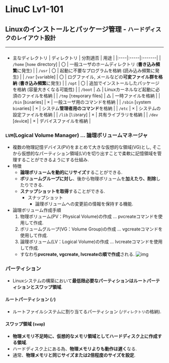 # LinuC Lv1-101
## 	Linuxのインストールとパッケージ管理 - `ハードディスクのレイアウト設計`
---
###
- 主なディレクトリ
    | ディレクトリ | 分割適否 | 用途 |
    |:----|:-----|:-------|
    | `/home` \[`home` directory] | 〇 | 一般ユーザのホームディレクトリ (**書き込み頻繁**に発生) |
    | `/usr` | 〇 | 起動に不要なプログラムを格納 (読み込み頻繁に発生) |
    | `/var` \[`var`iable] | 〇 | ログファイル, メールなどの**可変ファイル群を格納** (**書き込み頻繁**に発生) |
    | `/opt` | 〇 | 追加でインストールしたパッケージを格納 (容量大きくなる可能性) |
    | `/boot` | △ | Linuxカーネルなど起動に必須のファイルを格納 |
    | `/tmp` \[`t`e`mp`orary files] | △ | 一時ファイルを格納 |
    | `/bin` \[`bin`aries] | × | 一般ユーザ用のコマンドを格納 |
    | `/sbin` \[`s`ystem `bin`aries] | × | システム**管理者用のコマンド**を格納 |
    | `/etc` | × | システムの設定ファイルを格納 |
    | `/lib` \[`lib`rary] | × | 共有ライブラリを格納 |
    | `/dev` \[`dev`ice] | × | デバイスファイルを格納 |

### `LVM`(Logical Volume Manager) ... 論理ボリュームマネージャ
- 複数の物理記憶デバイス(PV)をまとめて大きな仮想的な領域(VG)とし, そこから仮想的なパーティション領域(LV)を切り出すことで柔軟に記憶領域を管理することができるようにする仕組み.
- 特徴
    - **論理ボリュームを動的にリサイズ**することができる.
    - **ボリュームグループに対し**、後から物理ボリュームを**加えたり、削除**したりできる.
    - **スナップショットを取得**することができる.
        - スナップショット
            - 論理ボリュームへの変更前の情報を保持する機能.
- 論理ボリューム作成手順
    1. 物理ボリューム(PV：Physical Volume)の作成 ... pvcreateコマンドを使用して作成.
    2. ボリュームグループ(VG：Volume Group)の作成 ... vgcreateコマンドを使用して作成.
    3. 論理ボリューム(LV：Logical Volume)の作成 ... lvcreateコマンドを使用して作成.
    - すなわち**pvcreate, vgcreate, lvcreateの順で作成**される.
    ![img](https://ping-t.com/mondai3/img/jpg/k22575.jpg)

### パーティション
- Linuxシステムの構築において**最低限必要なパーティションはルートパーティションとスワップ領域**.
#### ルートパーティション (`/`)
- ルートファイルシステムに割り当てるパーティション (`/ディレクトリ`の格納).
#### スワップ領域 (`swap`)
- **物理メモリ不足時に、仮想的なメモリ領域としてハードディスク上に作成する領域**.
- ハードディスク上にある為、**物理メモリよりも動作は遅く**なる.
- 通常、**物理メモリと同じサイズまたは2倍程度のサイズを設定**.